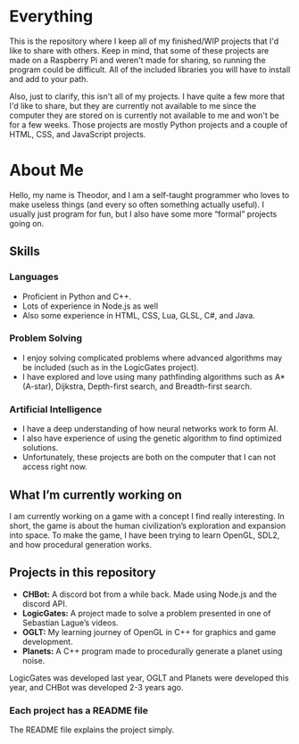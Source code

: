 # Everything
This is the repository where I keep all of my finished/WIP projects that I'd like to share with others. Keep in mind, that some of these projects are made on a Raspberry Pi and weren't made for sharing, so running the program could be difficult. All of the included libraries you will have to install and add to your path.

Also, just to clarify, this isn't all of my projects. I have quite a few more that I'd like to share, but they are currently not available to me since the computer they are stored on is currently not available to me and won't be for a few weeks. Those projects are mostly Python projects and a couple of HTML, CSS, and JavaScript projects.

# About Me
Hello, my name is Theodor, and I am a self-taught programmer who loves to make useless things (and every so often something actually useful). I usually just program for fun, but I also have some more “formal” projects going on.

## Skills
### Languages
- Proficient in Python and C++.
- Lots of experience in Node.js as well
- Also some experience in HTML, CSS, Lua, GLSL, C#, and Java.

### Problem Solving
- I enjoy solving complicated problems where advanced algorithms may be included (such as in the LogicGates project).
- I have explored and love using many pathfinding algorithms such as A* (A-star), Dijkstra, Depth-first search, and Breadth-first search.

### Artificial Intelligence 
- I have a deep understanding of how neural networks work to form AI.
- I also have experience of using the genetic algorithm to find optimized solutions. 
- Unfortunately, these projects are both on the computer that I can not access right now.

## What I’m currently working on
I am currently working on a game with a concept I find really interesting. In short, the game is about the human civilization’s exploration and expansion into space. To make the game, I have been trying to learn OpenGL, SDL2, and how procedural generation works. 

## Projects in this repository
- **CHBot:** A discord bot from a while back. Made using Node.js and the discord API.
- **LogicGates:** A project made to solve a problem presented in one of Sebastian Lague’s videos.
- **OGLT:** My learning journey of OpenGL in C++ for graphics and game development.
- **Planets:** A C++ program made to procedurally generate a planet using noise.

LogicGates was developed last year, OGLT and Planets were developed this year, and CHBot was developed 2-3 years ago.

### Each project has a README file
The README file explains the project simply.